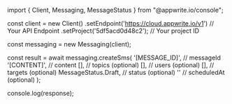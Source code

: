 import { Client, Messaging, MessageStatus } from "@appwrite.io/console";

const client = new Client()
    .setEndpoint('https://cloud.appwrite.io/v1') // Your API Endpoint
    .setProject('5df5acd0d48c2'); // Your project ID

const messaging = new Messaging(client);

const result = await messaging.createSms(
    '[MESSAGE_ID]', // messageId
    '[CONTENT]', // content
    [], // topics (optional)
    [], // users (optional)
    [], // targets (optional)
    MessageStatus.Draft, // status (optional)
    '' // scheduledAt (optional)
);

console.log(response);
